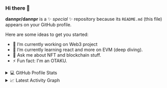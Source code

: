 ### Hi there 👋

**dannpr/dannpr** is a ✨ _special_ ✨ repository because its `README.md` (this file) appears on your GitHub profile.

Here are some ideas to get you started:

- 🔭 I’m currently working on Web3 project 
- 🌱 I’m currently learning react and more on EVM (deep diving). 
- 💬 Ask me about NFT and blockchain stuff.
- ⚡ Fun fact: I'm an OTAKU. 

<details> 
  <div>
  <samp>
    <h2 align="center">😎 you can reach me by:</h2>
    <p align="center">
      <br/>
      <a href="https://www.linkedin.com/in/danny-ba-aa38771b7/" target="blank"><img align="center"
         src="https://img.shields.io/badge/linkedin-%231DA1F2.svg?style=for-the-badge&logo=linkedin&logoColor=white"
         alt="dann" height="30"/></a>
      <a href="mailto:contact@polyblocks.xyz" target="blank"><img align="center"
         src="https://img.shields.io/badge/gmail-EA4335.svg?style=for-the-badge&logo=gmail&logoColor=white"
         alt="dann" height="30"/></a>
    </p>
  <p align="center">
      <a href="https://twitter.com/dannyba10" target="blank"><img align="center"
         src="https://img.shields.io/badge/twitter-1DA1F2.svg?style=for-the-badge&logo=twitter&logoColor=white"
         alt="azzar" height="30"/></a>
      <a href="https://t.me/Dannprinc" target="blank"><img align="center"
         src="https://img.shields.io/badge/Telegram-2CA5E0?style=for-the-badge&logo=telegram&logoColor=white"
         alt="azzar" height="30"/></a>
      <br>
    </p>
  </samp>
</div>
  
  <summary>💻 GitHub Profile Stats</summary>
  <div>
    <h2 align="center"> 📊 Github stats </h2>
      <br/>
        <p align="center">
          <a href="https://github.com/dannpr/">
          <img src="https://github-readme-stats.vercel.app/api/top-langs/?username=dannpr&langs_count=6&theme=gruvbox&layout=compact&hide_border=true" alt="dannpr :: Top Langs" /></a>
        </p>
        <p align="center">
          <a href="https://github.com/dannpr/">
          <img width="49.5%" src="https://github-readme-stats.vercel.app/api?username=dannpr&show_icons=true&theme=gruvbox&hide_border=true" />
          <img width="49.5%" src="https://github-readme-streak-stats.herokuapp.com/?user=dannpr&theme=gruvbox&hide_border=true" />
          </a>
       </p>
     <br>
  </div>      
</details>

<details>
  <summary>📈 Latest Activity Graph</summary>
  <br/>
  <h2 align="center"> latest contribution </h2>
<a href="https://github.com/ashutosh00710/github-readme-activity-graph"><img alt="Dann's Activity Graph" src="https://activity-graph.herokuapp.com/graph/?username=dannpr&bg_color=000&color=fff&line=00E676&point=fff&hide_border=true" /></a>
</details>
